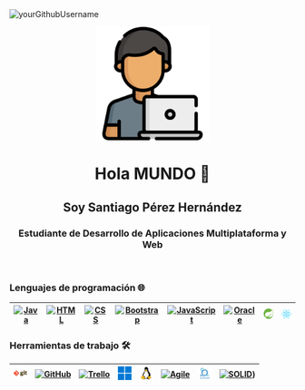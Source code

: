 <img src="https://komarev.com/ghpvc/?username=SPHYdebbuger" alt="yourGithubUsername" />
<p align="center">
 <img width="200px" src="https://github.com/SPHYdebugger/SPHYdebugger/blob/main/programador.png">
<h1 align="center"> Hola MUNDO 👋</h1>
<h2 align="center"> Soy Santiago Pérez Hernández</h2>
<h3 align="center">Estudiante de Desarrollo de Aplicaciones Multiplataforma y Web</h3>
</p>
<br>

### Lenguajes de programación 🌐

| [<img src="https://github.com/SPHYdebugger/SPHYdebugger/assets/125799476/5fbf199d-8840-450b-aa8a-d9f215eeb373" alt="Java" width="24">](https://www.java.com/) | [<img src="https://github.com/SPHYdebugger/SPHYdebugger/assets/125799476/7017834c-4c47-4dbb-b013-83323c209586" alt="HTML" width="24">](https://developer.mozilla.org/en-US/docs/Web/HTML)  | [<img src="https://github.com/SPHYdebugger/SPHYdebugger/assets/125799476/4844e6d8-4e0b-4c34-bf64-fb1ce75a4abf" alt="CSS" width="24">](https://developer.mozilla.org/en-US/docs/Web/CSS)  |  [<img src="https://github.com/SPHYdebugger/SPHYdebugger/assets/125799476/69e5a875-49b8-40d4-88dd-433733e66ec8" alt="Bootstrap" width="24">](https://getbootstrap.com/) |  [<img src="https://github.com/SPHYdebugger/SPHYdebugger/assets/125799476/bab29708-14a1-468b-8ebf-06d307468d00" alt="JavaScript" width="24">](https://developer.mozilla.org/en-US/docs/Web/JavaScript) | [<img src="https://github.com/SPHYdebugger/SPHYdebugger/assets/125799476/b6206b2a-64fb-4e63-9ec9-68c622def54a" alt="Oracle" width="24">](https://www.oracle.com/) | [<img src="https://github.com/SPHYdebugger/SPHYdebugger/blob/main/spring-2.svg" width="24">](https://spring.io/) | [<img src="https://github.com/SPHYdebugger/SPHYdebugger/blob/main/React-icon.svg.png" width="24">](https://es.react.dev/)
|---|---|---|---|---|---|---|---|


### Herramientas de trabajo 🛠️

| [<img src="https://raw.githubusercontent.com/github/explore/80688e429a7d4ef2fca1e82350fe8e3517d3494d/topics/git/git.png" alt="Git" width="24">](https://git-scm.com/) |  [<img src="https://github.githubassets.com/images/modules/logos_page/GitHub-Mark.png" alt="GitHub" width="24">](https://github.com/) | [<img src="https://cdn-icons-png.flaticon.com/128/7131/7131117.png" alt="Trello" width="24">](https://trello.com/) | [<img src="https://raw.githubusercontent.com/github/explore/80688e429a7d4ef2fca1e82350fe8e3517d3494d/topics/windows/windows.png" alt="Windows" width="24">](https://www.microsoft.com/windows/) | [<img src="https://raw.githubusercontent.com/github/explore/80688e429a7d4ef2fca1e82350fe8e3517d3494d/topics/linux/linux.png" alt="Linux" width="24">](https://www.linux.org/)  |  [<img src="https://cdn-icons-png.flaticon.com/128/10435/10435128.png" alt="Agile" width="24">](https://www.agilealliance.org/) | [<img src="https://github.com/SPHYdebugger/SPHYdebugger/blob/main/SCRUM.png" alt="Scrum" width="24">](https://www.agilealliance.org/) | [<img src="https://github.com/SPHYdebugger/SPHYdebugger/blob/main/solid.png)" alt="SOLID" width="24">]([https://es.wikipedia.org/wiki/SOLID)) |
|---|---|---|---|---|---|---|---|


